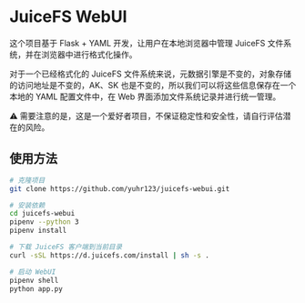 # JuiceFS WebUI

这个项目基于 Flask + YAML 开发，让用户在本地浏览器中管理 JuiceFS 文件系统，并在浏览器中进行格式化操作。

对于一个已经格式化的 JuiceFS 文件系统来说，元数据引擎是不变的，对象存储的访问地址是不变的，AK、SK 也是不变的，所以我们可以将这些信息保存在一个本地的 YAML 配置文件中，在 Web 界面添加文件系统记录并进行统一管理。

⚠️ 需要注意的是，这是一个爱好者项目，不保证稳定性和安全性，请自行评估潜在的风险。

## 使用方法

```sh
# 克隆项目
git clone https://github.com/yuhr123/juicefs-webui.git

# 安装依赖
cd juicefs-webui
pipenv --python 3
pipenv install

# 下载 JuiceFS 客户端到当前目录
curl -sSL https://d.juicefs.com/install | sh -s .

# 启动 WebUI
pipenv shell
python app.py
```

